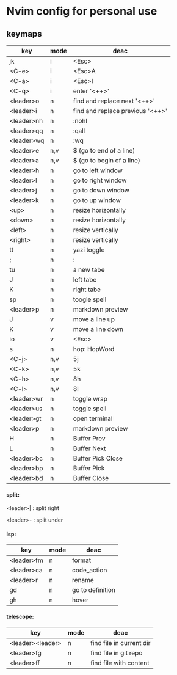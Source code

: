 # Nvim config for personal use

## keymaps

| key          | mode | deac                               |
|--------------|------|------------------------------------|
| jk           | i    | \<Esc\>                            |
| \<C-e\>      | i    | \<Esc\>A                           |
| \<C-a\>      | i    | \<Esc\>I                           |
| \<C-q\>      | i    | enter '\<++\>'                     |
| \<leader\>o  | n    | find and replace next '\<++\>'     |
| \<leader\>i  | n    | find and replace previous '\<++\>' |
| \<leader\>nh | n    | :nohl                              |
| \<leader\>qq | n    | :qall                              |
| \<leader\>wq | n    | :wq                                |
| \<leader\>e  | n,v  | $ (go to end of a line)            |
| \<leader\>a  | n,v  | $ (go to begin of a line)          |
| \<leader\>h  | n    | go to left window                  |
| \<leader\>l  | n    | go to right window                 |
| \<leader\>j  | n    | go to down window                  |
| \<leader\>k  | n    | go to up window                    |
| \<up\>       | n    | resize horizontally                |
| \<down\>     | n    | resize horizontally                |
| \<left\>     | n    | resize vertically                  |
| \<right\>    | n    | resize vertically                  |
| tt           | n    | yazi toggle                        |
| ;            | n    | :                                  |
| tu           | n    | a new tabe                         |
| J            | n    | left tabe                          |
| K            | n    | right tabe                         |
| sp           | n    | toogle spell                       |
| \<leader\>p  | n    | markdown preview                   |
| J            | v    | move a line up                     |
| K            | v    | move a line down                   |
| io           | v    | \<Esc\>                            |
| s            | n    | hop: HopWord                       |
| \<C-j\>      | n,v  | 5j                                 |
| \<C-k\>      | n,v  | 5k                                 |
| \<C-h\>      | n,v  | 8h                                 |
| \<C-l\>      | n,v  | 8l                                 |
| \<leader\>wr | n    | toggle wrap                        |
| \<leader\>us | n    | toggle spell                       |
| \<leader\>gt | n    | open terminal                      |
| \<leader\>p  | n    | markdown preview                   |
| H            | n    | Buffer Prev                        |
| L            | n    | Buffer Next                        |
| \<leader\>bc | n    | Buffer Pick Close                  |
| \<leader\>bp | n    | Buffer Pick                        |
| \<leader\>bd | n    | Buffer Close                       |

#### split:

\<leader\>| : split right

\<leader\>- : split under

#### lsp:

| key          | mode | deac             |
|--------------|------|------------------|
| \<leader\>fm | n    | format           |
| \<leader\>ca | n    | code_action      |
| \<leader\>r  | n    | rename           |
| gd           | n    | go to definition |
| gh           | n    | hover            |

#### telescope:


| key                  | mode | deac                     |
|----------------------|------|--------------------------|
| \<leader\>\<leader\> | n    | find file in current dir |
| \<leader\>fg         | n    | find file in git repo    |
| \<leader\>ff         | n    | find file with content   |
